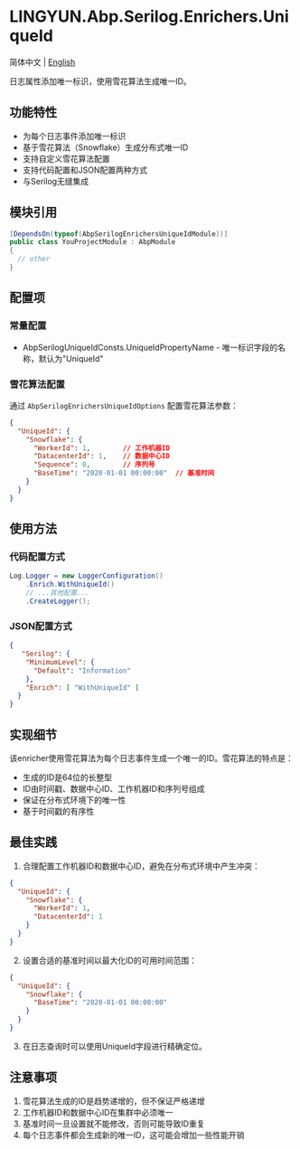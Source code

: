 # LINGYUN.Abp.Serilog.Enrichers.UniqueId

简体中文 | [English](./README.EN.md)

日志属性添加唯一标识，使用雪花算法生成唯一ID。

## 功能特性

* 为每个日志事件添加唯一标识
* 基于雪花算法（Snowflake）生成分布式唯一ID
* 支持自定义雪花算法配置
* 支持代码配置和JSON配置两种方式
* 与Serilog无缝集成

## 模块引用

```csharp
[DependsOn(typeof(AbpSerilogEnrichersUniqueIdModule))]
public class YouProjectModule : AbpModule
{
  // other
}
```

## 配置项

### 常量配置

* AbpSerilogUniqueIdConsts.UniqueIdPropertyName - 唯一标识字段的名称，默认为"UniqueId"

### 雪花算法配置

通过 `AbpSerilogEnrichersUniqueIdOptions` 配置雪花算法参数：

```json
{
  "UniqueId": {
    "Snowflake": {
      "WorkerId": 1,        // 工作机器ID
      "DatacenterId": 1,    // 数据中心ID
      "Sequence": 0,        // 序列号
      "BaseTime": "2020-01-01 00:00:00"  // 基准时间
    }
  }
}
```

## 使用方法

### 代码配置方式

```csharp
Log.Logger = new LoggerConfiguration()
    .Enrich.WithUniqueId()
    // ...其他配置...
    .CreateLogger();
```

### JSON配置方式

```json
{
   "Serilog": {
    "MinimumLevel": {
      "Default": "Information"
    },
    "Enrich": [ "WithUniqueId" ]
  }
}
```

## 实现细节

该enricher使用雪花算法为每个日志事件生成一个唯一的ID。雪花算法的特点是：

* 生成的ID是64位的长整型
* ID由时间戳、数据中心ID、工作机器ID和序列号组成
* 保证在分布式环境下的唯一性
* 基于时间戳的有序性

## 最佳实践

1. 合理配置工作机器ID和数据中心ID，避免在分布式环境中产生冲突：
```json
{
  "UniqueId": {
    "Snowflake": {
      "WorkerId": 1,
      "DatacenterId": 1
    }
  }
}
```

2. 设置合适的基准时间以最大化ID的可用时间范围：
```json
{
  "UniqueId": {
    "Snowflake": {
      "BaseTime": "2020-01-01 00:00:00"
    }
  }
}
```

3. 在日志查询时可以使用UniqueId字段进行精确定位。

## 注意事项

1. 雪花算法生成的ID是趋势递增的，但不保证严格递增
2. 工作机器ID和数据中心ID在集群中必须唯一
3. 基准时间一旦设置就不能修改，否则可能导致ID重复
4. 每个日志事件都会生成新的唯一ID，这可能会增加一些性能开销
